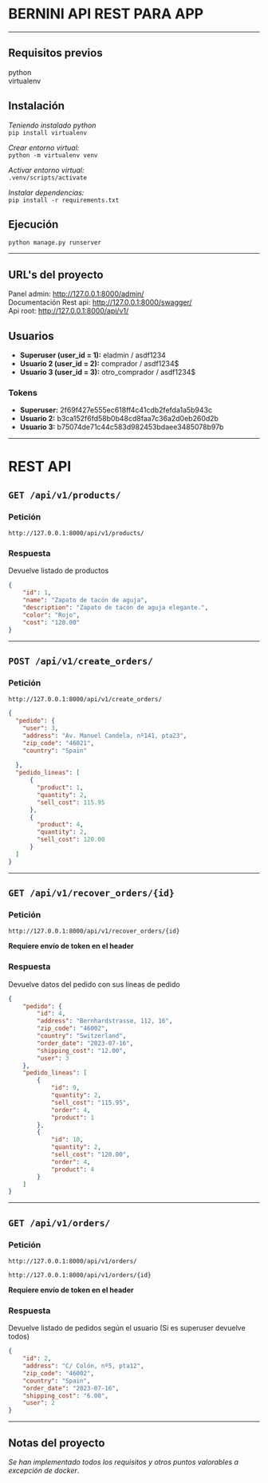 # BERNINI API REST PARA APP
___
## Requisitos previos

python  
virtualenv

## Instalación 

*Teniendo instalado python*  
`pip install virtualenv`

*Crear entorno virtual:*  
`python -m virtualenv venv`

*Activar entorno virtual:*  
`.venv/scripts/activate`

*Instalar dependencias:*  
`pip install -r requirements.txt`

## Ejecución

`python manage.py runserver`
___
## URL's del proyecto

Panel admin: http://127.0.0.1:8000/admin/  
Documentación Rest api: http://127.0.0.1:8000/swagger/  
Api root: http://127.0.0.1:8000/api/v1/

## Usuarios

- **Superuser (user_id = 1):** eladmin / asdf1234
- **Usuario 2 (user_id = 2):** comprador / asdf1234$
- **Usuario 3 (user_id = 3):** otro_comprador / asdf1234$

### Tokens
- **Superuser:** 2f69f427e555ec618ff4c41cdb2fefda1a5b943c
- **Usuario 2:** b3ca152f6fd58b0b48cd8faa7c36a2d0eb260d2b
- **Usuario 3:** b75074de71c44c583d982453bdaee3485078b97b

___
# REST API

## `GET /api/v1/products/`
### Petición

`http://127.0.0.1:8000/api/v1/products/`

### Respuesta

Devuelve listado de productos

~~~json
{
    "id": 1,
    "name": "Zapato de tacón de aguja",
    "description": "Zapato de tacón de aguja elegante.",
    "color": "Rojo",
    "cost": "120.00"
}
~~~
___
## `POST /api/v1/create_orders/`
### Petición

`http://127.0.0.1:8000/api/v1/create_orders/`

~~~json
{
  "pedido": {
    "user": 3,
    "address": "Av. Manuel Candela, nº141, pta23",
    "zip_code": "46021",
    "country": "Spain"
    
  },
  "pedido_lineas": [
      {
        "product": 1,
        "quantity": 2,
        "sell_cost": 115.95
      },
      {
        "product": 4,
        "quantity": 2,
        "sell_cost": 120.00
      }
  ]
}
~~~
___
## `GET /api/v1/recover_orders/{id}`
### Petición

`http://127.0.0.1:8000/api/v1/recover_orders/{id}`

**Requiere envío de token en el header**

### Respuesta

Devuelve datos del pedido con sus líneas de pedido

~~~json
{
    "pedido": {
        "id": 4,
        "address": "Bernhardstrasse, 112, 16",
        "zip_code": "46002",
        "country": "Switzerland",
        "order_date": "2023-07-16",
        "shipping_cost": "12.00",
        "user": 3
    },
    "pedido_lineas": [
        {
            "id": 9,
            "quantity": 2,
            "sell_cost": "115.95",
            "order": 4,
            "product": 1
        },
        {
            "id": 10,
            "quantity": 2,
            "sell_cost": "120.00",
            "order": 4,
            "product": 4
        }
    ]
}
~~~
___
## `GET /api/v1/orders/`
### Petición

`http://127.0.0.1:8000/api/v1/orders/`  

`http://127.0.0.1:8000/api/v1/orders/{id}`

**Requiere envío de token en el header**

### Respuesta

Devuelve listado de pedidos según el usuario (Si es superuser devuelve todos)

~~~json
{
    "id": 2,
    "address": "C/ Colón, nº5, pta12",
    "zip_code": "46002",
    "country": "Spain",
    "order_date": "2023-07-16",
    "shipping_cost": "6.00",
    "user": 2
}
~~~
___
## Notas del proyecto
*Se han implementado todos los requisitos y otros puntos valorables a excepción de docker*.